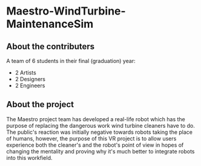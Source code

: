 # Maestro-WindTurbine-MaintenanceSim

## About the contributers
A team of 6 students in their final (graduation) year:
- 2 Artists
- 2 Designers
- 2 Engineers

## About the project
The Maestro project team has developed a real-life robot which has the purpose of replacing the dangerous work wind turbine cleaners have to do. The public's reaction was initially negative towards robots taking the place of humans, however, the purpose of this VR project is to allow users experience both the cleaner's and the robot's point of view in hopes of changing the mentality and proving why it's much better to integrate robots into this workfield.
